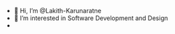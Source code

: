 - 👋 Hi, I’m @Lakith-Karunaratne
- 👀 I’m interested in Software Development and Design
- 

<!---
Lakith-Karunaratne/Lakith-Karunaratne is a ✨ special ✨ repository because its `README.md` (this file) appears on your GitHub profile.
You can click the Preview link to take a look at your changes.
--->
